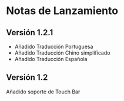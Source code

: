 # Notas de Lanzamiento

## Versión 1.2.1

* Añadido Traducción Portuguesa
* Añadido Traducción Chino simplificado
* Añadido Traducción Española


## Versión 1.2

Añadido soporte de Touch Bar
